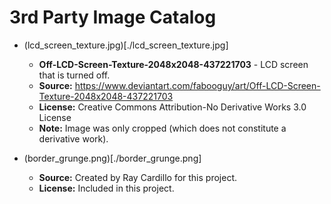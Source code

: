 # 3rd Party Image Catalog

- (lcd_screen_texture.jpg)[./lcd_screen_texture.jpg]
  - **Off-LCD-Screen-Texture-2048x2048-437221703** - LCD screen that is turned off.
  - **Source:** https://www.deviantart.com/fabooguy/art/Off-LCD-Screen-Texture-2048x2048-437221703
  - **License:** Creative Commons Attribution-No Derivative Works 3.0 License
  - **Note:** Image was only cropped (which does not constitute a derivative work).

- (border_grunge.png)[./border_grunge.png]
  - **Source:** Created by Ray Cardillo for this project.
  - **License:** Included in this project.
